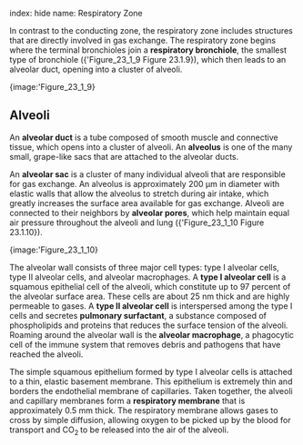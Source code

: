 index: hide
name: Respiratory Zone

 In contrast to the conducting zone, the respiratory zone includes structures that are directly involved in gas exchange. The respiratory zone begins where the terminal bronchioles join a  **respiratory bronchiole**, the smallest type of bronchiole ({'Figure_23_1_9 Figure 23.1.9}), which then leads to an alveolar duct, opening into a cluster of alveoli.


{image:'Figure_23_1_9}
        

## Alveoli

An  **alveolar duct** is a tube composed of smooth muscle and connective tissue, which opens into a cluster of alveoli. An  **alveolus** is one of the many small, grape-like sacs that are attached to the alveolar ducts.

An  **alveolar sac** is a cluster of many individual alveoli that are responsible for gas exchange. An alveolus is approximately 200 μm in diameter with elastic walls that allow the alveolus to stretch during air intake, which greatly increases the surface area available for gas exchange. Alveoli are connected to their neighbors by  **alveolar pores**, which help maintain equal air pressure throughout the alveoli and lung ({'Figure_23_1_10 Figure 23.1.10}).


{image:'Figure_23_1_10}
        

The alveolar wall consists of three major cell types: type I alveolar cells, type II alveolar cells, and alveolar macrophages. A  **type I alveolar cell** is a squamous epithelial cell of the alveoli, which constitute up to 97 percent of the alveolar surface area. These cells are about 25 nm thick and are highly permeable to gases. A  **type II alveolar cell** is interspersed among the type I cells and secretes  **pulmonary surfactant**, a substance composed of phospholipids and proteins that reduces the surface tension of the alveoli. Roaming around the alveolar wall is the  **alveolar macrophage**, a phagocytic cell of the immune system that removes debris and pathogens that have reached the alveoli.

The simple squamous epithelium formed by type I alveolar cells is attached to a thin, elastic basement membrane. This epithelium is extremely thin and borders the endothelial membrane of capillaries. Taken together, the alveoli and capillary membranes form a  **respiratory membrane** that is approximately 0.5 mm thick. The respiratory membrane allows gases to cross by simple diffusion, allowing oxygen to be picked up by the blood for transport and CO<sub>2 </sub>to be released into the air of the alveoli.
